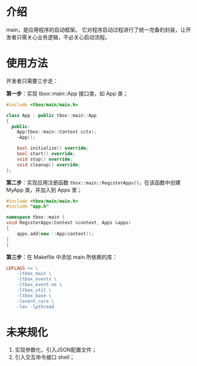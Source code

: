 # 介绍

main，是应用程序的启动框架。 
它对程序启动过程进行了统一完备的封装，让开发者只需关心业务逻辑，不必关心启动流程。

# 使用方法

开发者只需要三步走：

**第一步**：实现 tbox::main::App 接口类，如 App 类；

```C++
#include <tbox/main/main.h>

class App : public tbox::main::App
{
  public:
    App(tbox::main::Context &ctx);
    ~App();

    bool initialize() override;
    bool start() override;
    void stop() override;
    void cleanup() override;
};

```

**第二步**：实现应用注册函数 ``tbox::main::RegisterApps()``，在该函数中创建 MyApp 类，并加入到 Apps 里；

```C++
#include <tbox/main/main.h>
#include "app.h"

namespace tbox::main {
void RegisterApps(Context &context, Apps &apps)
{
    apps.add(new ::App(context));
}
}
```

**第三步**：在 Makefile 中添加 main 所依赖的库：

```Makefile
LDFLAGS += \
	-ltbox_main \
	-ltbox_eventx \
	-ltbox_event-ne \
	-ltbox_util \
	-ltbox_base \
	-levent_core \
	-lev -lpthread
```

# 未来规化

1. 实现参数化，引入JSON配置文件；
2. 引入交互命令接口 shell；